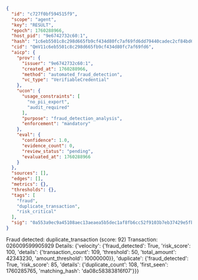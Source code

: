 ```json
{
  "id": "c727f0bf594515f9",
  "scope": "agent",
  "key": "RESULT",
  "epoch": 1760288966,
  "host_pid": "9e6742732c60:1",
  "hash": "1c6eb5501c8c298d665fb9cf434d80fc7af69fd6dd79440cadec2cf84bd69dcf",
  "cid": "QmV11c6eb5501c8c298d665fb9cf434d80fc7af69fd6",
  "aicp": {
    "prov": {
      "issuer": "9e6742732c60:1",
      "created_at": 1760288966,
      "method": "automated_fraud_detection",
      "vc_type": "VerifiableCredential"
    },
    "ucon": {
      "usage_constraints": [
        "no_pii_export",
        "audit_required"
      ],
      "purpose": "fraud_detection_analysis",
      "enforcement": "mandatory"
    },
    "eval": {
      "confidence": 1.0,
      "evidence_count": 0,
      "review_status": "pending",
      "evaluated_at": 1760288966
    }
  },
  "sources": [],
  "edges": [],
  "metrics": {},
  "thresholds": {},
  "tags": [
    "fraud",
    "duplicate_transaction",
    "risk_critical"
  ],
  "sig": "0a553a9ec9a45108aec13aeaea5b5dec1af8fb6cc52f9103b7eb37429e5fbdd6"
}
```

Fraud detected: duplicate_transaction (score: 92)
Transaction: 026009599905929
Details: {'velocity': {'fraud_detected': True, 'risk_score': 100, 'details': {'transaction_count': 109, 'threshold': 50, 'total_amount': 42343230, 'amount_threshold': 10000000}}, 'duplicate': {'fraud_detected': True, 'risk_score': 85, 'details': {'duplicate_count': 108, 'first_seen': 1760285765, 'matching_hash': 'da08c58383816f07'}}}